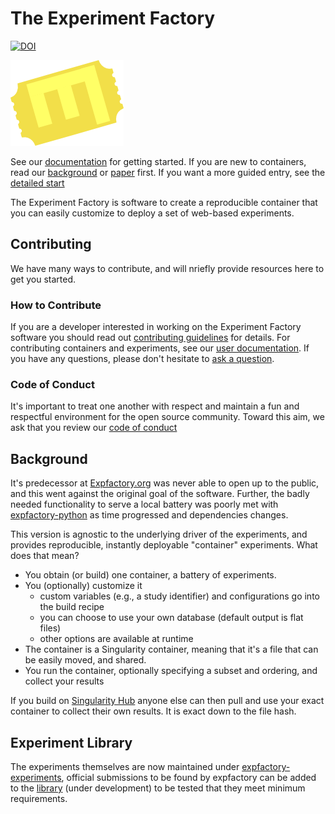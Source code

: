 # The Experiment Factory

[![DOI](https://zenodo.org/badge/108672186.svg)](https://zenodo.org/badge/latestdoi/108672186)

![expfactory/static/img/expfactoryticketyellow.png](expfactory/static/img/expfactoryticketyellow.png)

See our [documentation](https://expfactory.github.io/expfactory) for getting started. If you are new to containers, read our [background](https://expfactory.github.io/expfactory/generate#background) or [paper](paper) first. If you want a more guided entry, see the [detailed start](https://expfactory.github.io/expfactory/generate#detailed-start)

The Experiment Factory is software to create a reproducible container that you can easily customize to deploy a set of web-based experiments. 

## Contributing
We have many ways to contribute, and will nriefly provide resources here to get you started.

### How to Contribute
If you are a developer interested in working on the Experiment Factory software you should read out [contributing guidelines](.github/CONTRIBUTING.md) for details. For contributing containers and experiments, see our [user documentation](https://expfactory.github.io/expfactory/contribute). If you have any questions, please don't hesitate to [ask a question](https://www.github.com/expfactory/expfactory/issues).

### Code of Conduct
It's important to treat one another with respect and maintain a fun and respectful environment for the open source community. Toward this aim, we ask that you review our [code of conduct](.github/CODE_OF_CONDUCT.md)

## Background
It's predecessor at [Expfactory.org](https://expfactory.org) was never able to open up to the public, and this went against the original goal of the software. Further, the badly needed functionality to serve a local battery was poorly met with [expfactory-python](https://www.github.com/expfactory/expfactory-python) as time progressed and dependencies changes.
 
This version is agnostic to the underlying driver of the experiments, and provides reproducible, instantly deployable "container" experiments. What does that mean?

 - You obtain (or build) one container, a battery of experiments.
 - You (optionally) customize it
   - custom variables (e.g., a study identifier) and configurations go into the build recipe 
   - you can choose to use your own database (default output is flat files)
   - other options are available at runtime 
 - The container is a Singularity container, meaning that it's a file that can be easily moved, and shared.
 - You run the container, optionally specifying a subset and ordering, and collect your results
 
If you build on [Singularity Hub](https://www.singularity-hub.org) anyone else can then pull and use your exact container to collect their own results. It is exact down to the file hash.

## Experiment Library
The experiments themselves are now maintained under [expfactory-experiments](https://www.github.com/expfactory-experiments), official submissions to be found by expfactory can be added to the [library](https://www.github.com/expfactory/library) (under development) to be tested that they meet minimum requirements.
